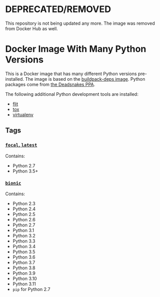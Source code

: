 # DEPRECATED/REMOVED
This repository is not being updated any more. The image was removed from Docker Hub as well.

# Docker Image With Many Python Versions

This is a Docker image that has many different Python versions pre-installed. The image is based on the [buildpack-deps image](https://hub.docker.com/_/buildpack-deps/). Python packages come from [the Deadsnakes PPA](https://launchpad.net/~deadsnakes/+archive/ubuntu/ppa).

The following additional Python development tools are installed:

* [flit](https://flit.readthedocs.io/)
* [tox](https://tox.readthedocs.io)
* [virtualenv](https://virtualenv.pypa.io/)

## Tags

### [`focal`, `latest`](https://github.com/fkrull/docker-multi-python/blob/master/Dockerfile.focal)

Contains:

* Python 2.7
* Python 3.5+

### [`bionic`](https://github.com/fkrull/docker-multi-python/blob/master/Dockerfile.bionic)

Contains:

* Python 2.3
* Python 2.4
* Python 2.5
* Python 2.6
* Python 2.7
* Python 3.1
* Python 3.2
* Python 3.3
* Python 3.4
* Python 3.5
* Python 3.6
* Python 3.7
* Python 3.8
* Python 3.9
* Python 3.10
* Python 3.11
* `pip` for Python 2.7
